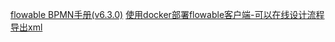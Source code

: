 [flowable BPMN手册(v6.3.0)](https://tkjohn.github.io/flowable-userguide/#_compatibility)
[使用docker部署flowable客户端-可以在线设计流程导出xml](https://blog.csdn.net/qq_26264237/article/details/108070783)